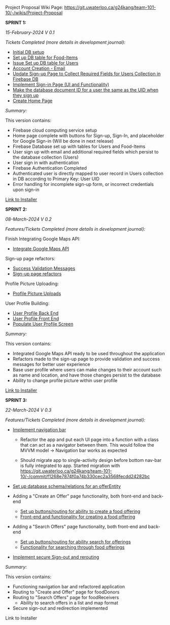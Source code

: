 Project Proposal Wiki Page: https://git.uwaterloo.ca/g24kang/team-101-10/-/wikis/Project-Proposal

**SPRINT 1:**

_15-February-2024
V 0.1_


_Tickets Completed (more details in development journal):_

- [Initial DB setup](https://git.uwaterloo.ca/g24kang/team-101-10/-/issues/11)
- [Set up DB table for Food-Items](https://git.uwaterloo.ca/g24kang/team-101-10/-/issues/12)
- [Issue Set up DB table for Users](https://git.uwaterloo.ca/g24kang/team-101-10/-/issues/13)
- [Account Creation - Email](https://git.uwaterloo.ca/g24kang/team-101-10/-/issues/14)
- [Update Sign-up Page to Collect Required Fields for Users Collection in Firebase DB](https://git.uwaterloo.ca/g24kang/team-101-10/-/issues/19)
- [Implement Sign-in Page (UI and Functionality)](https://git.uwaterloo.ca/g24kang/team-101-10/-/issues/21)
- [Make the database document ID for a user the same as the UID when they sign up](https://git.uwaterloo.ca/g24kang/team-101-10/-/issues/22)
- [Create Home Page](https://git.uwaterloo.ca/g24kang/team-101-10/-/issues/23)

_Summary:_

This version contains:
- Firebase cloud computing service setup
- Home page complete with buttons for Sign-up, Sign-In, and placeholder for Google Sign-in (Will be done in next release)
- Firebase Database set up with tables for Users and Food-Items
- User sign up with email and additional required fields which persist to the database collection (Users)
- User sign in with authentication
- Firebase Authentication Completed
- Authenticated user is directly mapped to user record in Users collection in DB according to Primary Key: User UID 
- Error handling for incomplete sign-up form, or incorrect credentials upon sign-in


[Link to Installer](https://git.uwaterloo.ca/g24kang/team-101-10/-/blob/a00974858b9f8ce5d77211fa2313f23bfbac6189/Releases/v0.1/app-debug.apk)


**SPRINT 2:**

_08-March-2024
V 0.2_


_Features/Tickets Completed (more details in development journal):_

Finish Integrating Google Maps API:
- [Integrate Google Maps API](https://git.uwaterloo.ca/g24kang/team-101-10/-/issues/17)

Sign-up page refactors:
- [Success Validation Messages](https://git.uwaterloo.ca/g24kang/team-101-10/-/issues/32)
- [Sign-up page refactors](https://git.uwaterloo.ca/g24kang/team-101-10/-/issues/28)


Profile Picture Uploading:
- [Profile Picture Uploads](https://git.uwaterloo.ca/g24kang/team-101-10/-/issues/29)

User Profile Building:
- [User Profile Back End](https://git.uwaterloo.ca/g24kang/team-101-10/-/issues/26)
- [User Profile Front End](https://git.uwaterloo.ca/g24kang/team-101-10/-/issues/25)
- [Populate User Profile Screen](https://git.uwaterloo.ca/g24kang/team-101-10/-/issues/31)



_Summary:_

This version contains:
- Integrated Google Maps API ready to be used throughout the application
- Refactors made to the sign-up page to provide validation and success messages for better user experience
- Base user profile where users can make changes to their account such as name and location, and have those changes persist to the database
- Ability to change profile picture within user profile

[Link to Installer](https://git.uwaterloo.ca/g24kang/team-101-10/-/blob/bb595f2be547a1ab595df110ffdbd34e16aec338/Releases/v0.2/app-debug.apk)


**SPRINT 3:**

_22-March-2024
V 0.3_

_Features/Tickets Completed (more details in development journal):_

- [Implement navigation bar](https://git.uwaterloo.ca/g24kang/team-101-10/-/issues/34)
  - Refactor the app and put each UI page into a function with a class that can act as a navigator between them. This would follow the MVVM model -> Navigation bar works as expected

  - Should migrate app to single-activity design before bottom nav-bar is fully integrated to app. Started migration with https://git.uwaterloo.ca/g24kang/team-101-10/-/commit/f1268e7874f0a74b330cec2a3568fecdd24282bc

- [Set up database schema/relations for an offerEntity](https://git.uwaterloo.ca/g24kang/team-101-10/-/issues/7)

- Adding a "Create an Offer" page functionality, both front-end and back-end
  - [Set up buttons/routing for ability to create a food offering](https://git.uwaterloo.ca/g24kang/team-101-10/-/issues/8)
  - [Front-end and functionality for creating a food offering](https://git.uwaterloo.ca/g24kang/team-101-10/-/issues/35)

- Adding a "Search Offers" page functionality, both front-end and back-end
  - [Set up buttons/routing for ability search for offerings](https://git.uwaterloo.ca/g24kang/team-101-10/-/issues/4)
  - [Functionality for searching through food offerings](https://git.uwaterloo.ca/g24kang/team-101-10/-/issues/36)

- [Implement secure Sign-out and rerouting](https://git.uwaterloo.ca/g24kang/team-101-10/-/issues/37)

_Summary:_

This version contains:
- Functioning navigation bar and refactored application
- Routing to "Create and Offer" page for foodDonors
- Routing to "Search Offers" page for foodReceivers
  - Ability to search offers in a list and map format 
- Secure sign-out and redirection implemented


Link to Installer
